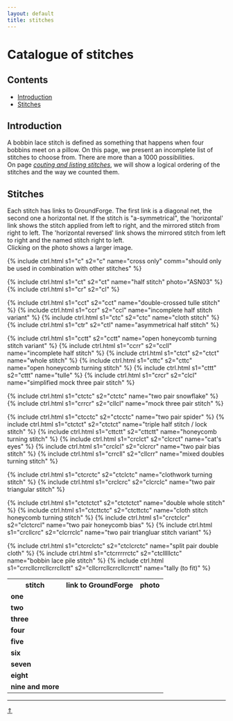 ```yaml
---
layout: default
title: stitches
---
```


# Catalogue of stitches

## Contents

* [Introduction](#introduction)
* [Stitches](#stitches)

## Introduction

A bobbin lace stitch is defined as something that happens when four bobbins meet on a pillow. On this page, we present an incomplete list of stitches to choose from. There are more than a 1000 possibilities.     
On page [_couting and listing stitches_][page-counting], we will show a logical ordering of the stitches and the way we counted them.     

[page-counting]: ../docs/counting

## Stitches

Each stitch has links to GroundForge. The first link is a diagonal net, the second one a horizontal net. If the stitch is "a-symmetrical", the 'horizontal' link shows the stitch applied from left to right, and the mirrored stitch from right to left. The 'horizontal reversed' link shows the mirrored stitch from left to right and the named stitch right to left.  
Clicking on the photo shows a larger image.   

<table>
  <tr><th>stitch</th><th>link to GroundForge</th><th>photo</th></tr>
  <tr><td colspan="0"><strong>one</strong></td></tr>
  
  {% include ctrl.html s1="c" s2="c" name="cross only" comm="should only be used in combination with other stitches" %} 

  <tr><td colspan="0"><strong>two</strong></td></tr>

  {% include ctrl.html s1="ct" s2="ct" name="half stitch" photo="ASN03" %} 
  {% include ctrl.html s1="cr" s2="cl" %}

  <tr><td colspan="0"><strong>three</strong></td></tr>

  {% include ctrl.html s1="cct" s2="cct" name="double-crossed tulle stitch" %}
  {% include ctrl.html s1="ccr" s2="ccl" name="incomplete half stitch variant" %}
  {% include ctrl.html s1="ctc" s2="ctc" name="cloth stitch" %}
  {% include ctrl.html s1="ctr" s2="ctl" name="asymmetrical half stitch" %}
  
  <tr><td colspan="0"><strong>four</strong></td></tr>
  
  {% include ctrl.html s1="cctt" s2="cctt" name="open honeycomb turning stitch variant" %}
  {% include ctrl.html s1="ccrr" s2="ccll" name="incomplete half stitch" %}
  {% include ctrl.html s1="ctct" s2="ctct" name="whole stitch" %}
  {% include ctrl.html s1="cttc" s2="cttc" name="open honeycomb turning stitch" %}
  {% include ctrl.html s1="cttt" s2="cttt" name="tulle" %}
  {% include ctrl.html s1="crcr" s2="clcl" name="simplified mock three pair stitch" %}
  
  <tr><td colspan="0"><strong>five</strong></td></tr>
  
  {% include ctrl.html s1="ctctc" s2="ctctc" name="two pair snowflake" %}
  {% include ctrl.html s1="crrcr" s2="cllcl" name="mock three pair stitch" %}
  
  <tr><td colspan="0"><strong>six</strong></td></tr>
  
  {% include ctrl.html s1="ctcctc" s2="ctcctc" name="two pair spider" %}
  {% include ctrl.html s1="ctctct" s2="ctctct" name="triple half stitch / lock stitch" %}
  {% include ctrl.html s1="cttctt" s2="cttctt" name="honeycomb turning stitch" %}
  {% include ctrl.html s1="crclct" s2="clcrct" name="cat's eyes" %}
  {% include ctrl.html s1="crclcl" s2="clcrcr" name="two pair bias stitch" %}
  {% include ctrl.html s1="crrcll" s2="cllcrr" name="mixed doubles turning stitch" %}
  
  <tr><td colspan="0"><strong>seven</strong></td></tr>
  
  {% include ctrl.html s1="ctcrctc" s2="ctclctc" name="clothwork turning stitch" %}
  {% include ctrl.html s1="crclcrc" s2="clcrclc" name="two pair triangular stitch" %}
  
  <tr><td colspan="0"><strong>eight</strong></td></tr>
  
  {% include ctrl.html s1="ctctctct" s2="ctctctct" name="double whole stitch" %}
  {% include ctrl.html s1="ctcttctc" s2="ctcttctc" name="cloth stitch honeycomb turning stitch" %}
  {% include ctrl.html s1="crctclcr" s2="clctcrcl" name="two pair honeycomb bias" %}
  {% include ctrl.html s1="crcllcrc" s2="clcrrclc" name="two pair triangluar stitch variant" %}
  
  <tr><td colspan="0"><strong>nine and more</strong></td></tr>
  
  {% include ctrl.html s1="ctcrclctc" s2="ctclcrctc" name="split pair double cloth" %}
  {% include ctrl.html s1="ctcrrrrrctc" s2="ctclllllctc" name="bobbin lace pile stitch" %}
  {% include ctrl.html s1="crrcllcrrcllcrrcllctt" s2="cllcrrcllcrrcllcrrctt" name="tally (to fit)" %}
    
</table>

***
[&uArr;]()




